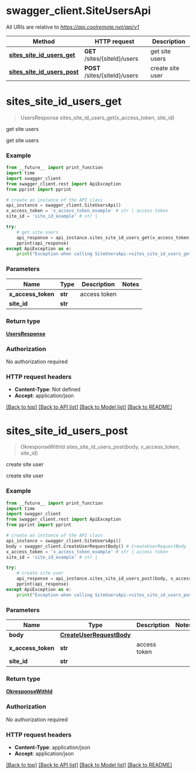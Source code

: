 # swagger_client.SiteUsersApi

All URIs are relative to *https://api.coolremote.net/api/v1*

Method | HTTP request | Description
------------- | ------------- | -------------
[**sites_site_id_users_get**](SiteUsersApi.md#sites_site_id_users_get) | **GET** /sites/{siteId}/users | get site users
[**sites_site_id_users_post**](SiteUsersApi.md#sites_site_id_users_post) | **POST** /sites/{siteId}/users | create site user

# **sites_site_id_users_get**
> UsersResponse sites_site_id_users_get(x_access_token, site_id)

get site users

get site users

### Example
```python
from __future__ import print_function
import time
import swagger_client
from swagger_client.rest import ApiException
from pprint import pprint

# create an instance of the API class
api_instance = swagger_client.SiteUsersApi()
x_access_token = 'x_access_token_example' # str | access token
site_id = 'site_id_example' # str | 

try:
    # get site users
    api_response = api_instance.sites_site_id_users_get(x_access_token, site_id)
    pprint(api_response)
except ApiException as e:
    print("Exception when calling SiteUsersApi->sites_site_id_users_get: %s\n" % e)
```

### Parameters

Name | Type | Description  | Notes
------------- | ------------- | ------------- | -------------
 **x_access_token** | **str**| access token | 
 **site_id** | **str**|  | 

### Return type

[**UsersResponse**](UsersResponse.md)

### Authorization

No authorization required

### HTTP request headers

 - **Content-Type**: Not defined
 - **Accept**: application/json

[[Back to top]](#) [[Back to API list]](../README.md#documentation-for-api-endpoints) [[Back to Model list]](../README.md#documentation-for-models) [[Back to README]](../README.md)

# **sites_site_id_users_post**
> OkresponseWithId sites_site_id_users_post(body, x_access_token, site_id)

create site user

create site user

### Example
```python
from __future__ import print_function
import time
import swagger_client
from swagger_client.rest import ApiException
from pprint import pprint

# create an instance of the API class
api_instance = swagger_client.SiteUsersApi()
body = swagger_client.CreateUserRequestBody() # CreateUserRequestBody | 
x_access_token = 'x_access_token_example' # str | access token
site_id = 'site_id_example' # str | 

try:
    # create site user
    api_response = api_instance.sites_site_id_users_post(body, x_access_token, site_id)
    pprint(api_response)
except ApiException as e:
    print("Exception when calling SiteUsersApi->sites_site_id_users_post: %s\n" % e)
```

### Parameters

Name | Type | Description  | Notes
------------- | ------------- | ------------- | -------------
 **body** | [**CreateUserRequestBody**](CreateUserRequestBody.md)|  | 
 **x_access_token** | **str**| access token | 
 **site_id** | **str**|  | 

### Return type

[**OkresponseWithId**](OkresponseWithId.md)

### Authorization

No authorization required

### HTTP request headers

 - **Content-Type**: application/json
 - **Accept**: application/json

[[Back to top]](#) [[Back to API list]](../README.md#documentation-for-api-endpoints) [[Back to Model list]](../README.md#documentation-for-models) [[Back to README]](../README.md)

